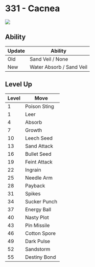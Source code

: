 # 331 - Cacnea
![][331]

## Ability

Update | Ability
---    | ---
Old    | Sand Veil / None
New    | Water Absorb / Sand Veil

## Level Up

Level | Move
---   | ---
  1   | Poison Sting
  1   | Leer
  4   | Absorb
  7   | Growth
 10   | Leech Seed
 13   | Sand Attack
 16   | Bullet Seed
 19   | Feint Attack
 22   | Ingrain
 25   | Needle Arm
 28   | Payback
 31   | Spikes
 34   | Sucker Punch
 37   | Energy Ball
 40   | Nasty Plot
 43   | Pin Missile
 46   | Cotton Spore
 49   | Dark Pulse
 52   | Sandstorm
 55   | Destiny Bond



[331]: ../img/pokemon/331.png

